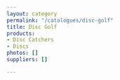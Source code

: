 ```yaml
---
layout: category
permalink: "/catalogues/disc-golf"
title: Disc Golf
products:
- Disc Catchers
- Discs
photos: []
suppliers: []

---
```

